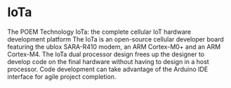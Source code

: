 # IoTa
The POEM Technology IoTa: the complete cellular IoT hardware development platform
The IoTa is an open-source cellular developer board featuring the ublox SARA-R410 modem, an ARM Cortex-M0+ and an ARM Cortex-M4.
The IoTa dual processor design frees up the designer to develop code on the final hardware without having to design in a host processor. Code development can take advantage of the Arduino IDE interface for agile project completion.


